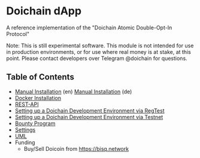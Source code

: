 # Doichain dApp
A reference implementation of the "Doichain Atomic Double-Opt-In Protocol"

Note: This is still experimental software. This module is not intended for use in production environments, or for use where real money is at stake, at this point.
Please contact developers over Telegram @doichain for questions.

## Table of Contents
- [Manual Installation](doc/en/install-manual-linux.md) (en) [Manual Installation](doc/de/install-manual-linux.md) (de)
- [Docker Installation](doc/en/install-docker.md)
- [REST-API](doc/en/rest-api.md)
- [Setting up a Doichain Development Environment via RegTest](doc/en/dev-env-regtest.md)
- [Setting up a Doichain Development Environment via Testnet](doc/en/dev-env-testnet.md)
- [Bounty Program](doc/en/bounty.md)
- [Settings](doc/en/settings.md)
- [UML](doc/en/uml.md)
- Funding
    - Buy/Sell Doicoin from https://bisq.network
